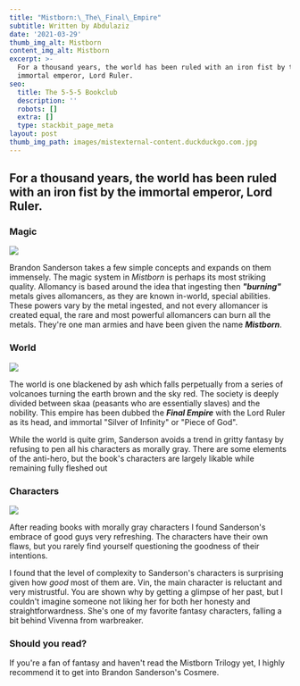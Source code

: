 ```yaml
---
title: "Mistborn:\_The\_Final\_Empire"
subtitle: Written by Abdulaziz
date: '2021-03-29'
thumb_img_alt: Mistborn
content_img_alt: Mistborn
excerpt: >-
  For a thousand years, the world has been ruled with an iron fist by the
  immortal emperor, Lord Ruler.
seo:
  title: The 5-5-5 Bookclub
  description: ''
  robots: []
  extra: []
  type: stackbit_page_meta
layout: post
thumb_img_path: images/mistexternal-content.duckduckgo.com.jpg
---
```

## For a thousand years, the world has been ruled with an iron fist by the immortal emperor, Lord Ruler.

### Magic

![](/images/allomancy.png)

Brandon Sanderson takes a few simple concepts and expands on them immensely. The magic system in *Mistborn* is perhaps its most striking quality. Allomancy is based around the idea that ingesting then ***"burning"*** metals gives allomancers, as they are known in-world, special abilities. These powers vary by the metal ingested, and not every allomancer is created equal, the rare and most powerful allomancers can burn all the metals. They're one man armies and have been given the name ***Mistborn***.

### World

![](/images/purple-zucchini.jpg)

The world is one blackened by ash which falls perpetually from a series of volcanoes turning the earth brown and the sky red. The society is deeply divided between skaa (peasants who are essentially slaves) and the nobility. This empire has been dubbed the ***Final Empire*** with the Lord Ruler as its head, and immortal "Silver of Infinity" or "Piece of God".

While the world is quite grim, Sanderson avoids a trend in gritty fantasy by refusing to pen all his characters as morally gray. There are some elements of the anti-hero, but the book's characters are largely likable while remaining fully fleshed out

### Characters

![](/images/25909996.\_SY540\_.jpg)

After reading books with morally gray characters I found Sanderson's embrace of good guys very refreshing. The characters have their own flaws, but you rarely find yourself questioning the goodness of their intentions.

I found that the level of complexity to Sanderson's characters is surprising given how *good* most of them are. Vin, the main character is reluctant and very mistrustful. You are shown why by getting a glimpse of her past, but I couldn't imagine someone not liking her for both her honesty and straightforwardness. She's one of my favorite fantasy characters, falling a bit behind Vivenna from warbreaker.

### Should you read?

If you're a fan of fantasy and haven't read the Mistborn Trilogy yet, I highly recommend it to get into Brandon Sanderson's Cosmere.
